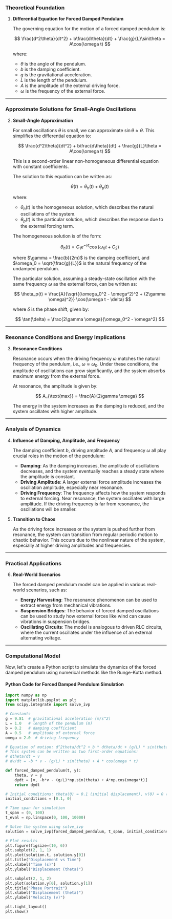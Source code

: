 ### Theoretical Foundation

1. **Differential Equation for Forced Damped Pendulum**

   The governing equation for the motion of a forced damped pendulum is:

   $$ \frac{d^2\theta}{dt^2} + b\frac{d\theta}{dt} + \frac{g}{L}\sin\theta = A\cos(\omega t) $$

   where:

   - $\theta$ is the angle of the pendulum.
   - $b$ is the damping coefficient.
   - $g$ is the gravitational acceleration.
   - $L$ is the length of the pendulum.
   - $A$ is the amplitude of the external driving force.
   - $\omega$ is the frequency of the external force.

---

### Approximate Solutions for Small-Angle Oscillations

2. **Small-Angle Approximation**

   For small oscillations $\theta$ is small, we can approximate $\sin\theta \approx \theta$. This simplifies the differential equation to:

   $$ \frac{d^2\theta}{dt^2} + b\frac{d\theta}{dt} + \frac{g}{L}\theta = A\cos(\omega t) $$

   This is a second-order linear non-homogeneous differential equation with constant coefficients.

   The solution to this equation can be written as:

   $$ \theta(t) = \theta_h(t) + \theta_p(t) $$

   where:
   - $\theta_h(t)$ is the homogeneous solution, which describes the natural oscillations of the system.
   - $\theta_p(t)$ is the particular solution, which describes the response due to the external forcing term.

   The homogeneous solution is of the form:

   $$ \theta_h(t) = C_1 e^{-\gamma t} \cos(\omega_0 t + C_2) $$

   where $\gamma = \frac{b}{2m}$ is the damping coefficient, and $\omega_0 = \sqrt{\frac{g}{L}}$ is the natural frequency of the undamped pendulum.

   The particular solution, assuming a steady-state oscillation with the same frequency $\omega$ as the external force, can be written as:

   $$ \theta_p(t) = \frac{A}{\sqrt{(\omega_0^2 - \omega^2)^2 + (2\gamma \omega)^2}} \cos(\omega t - \delta) $$

   where $\delta$ is the phase shift, given by:

   $$ \tan(\delta) = \frac{2\gamma \omega}{\omega_0^2 - \omega^2} $$

---

### Resonance Conditions and Energy Implications

3. **Resonance Conditions**

   Resonance occurs when the driving frequency $\omega$ matches the natural frequency of the pendulum, i.e., $\omega \approx \omega_0$. Under these conditions, the amplitude of oscillations can grow significantly, and the system absorbs maximum energy from the external force.

   At resonance, the amplitude is given by:

   $$ A_{\text{max}} = \frac{A}{2\gamma \omega} $$

   The energy in the system increases as the damping is reduced, and the system oscillates with higher amplitude.

---

### Analysis of Dynamics

4. **Influence of Damping, Amplitude, and Frequency**

   The damping coefficient $b$, driving amplitude $A$, and frequency $\omega$ all play crucial roles in the motion of the pendulum:

   - **Damping**: As the damping increases, the amplitude of oscillations decreases, and the system eventually reaches a steady state where the amplitude is constant.
   - **Driving Amplitude**: A larger external force amplitude increases the oscillation amplitude, especially near resonance.
   - **Driving Frequency**: The frequency affects how the system responds to external forcing. Near resonance, the system oscillates with large amplitude. If the driving frequency is far from resonance, the oscillations will be smaller.

5. **Transition to Chaos**

   As the driving force increases or the system is pushed further from resonance, the system can transition from regular periodic motion to chaotic behavior. This occurs due to the nonlinear nature of the system, especially at higher driving amplitudes and frequencies.

---

### Practical Applications

6. **Real-World Scenarios**

   The forced damped pendulum model can be applied in various real-world scenarios, such as:

   - **Energy Harvesting**: The resonance phenomenon can be used to extract energy from mechanical vibrations.
   - **Suspension Bridges**: The behavior of forced damped oscillations can be used to study how external forces like wind can cause vibrations in suspension bridges.
   - **Oscillating Circuits**: The model is analogous to driven RLC circuits, where the current oscillates under the influence of an external alternating voltage.

---

### Computational Model

Now, let's create a Python script to simulate the dynamics of the forced damped pendulum using numerical methods like the Runge-Kutta method.

#### Python Code for Forced Damped Pendulum Simulation

```python
import numpy as np
import matplotlib.pyplot as plt
from scipy.integrate import solve_ivp

# Constants
g = 9.81  # gravitational acceleration (m/s^2)
L = 1.0   # length of the pendulum (m)
b = 0.2   # damping coefficient
A = 0.5   # amplitude of external force
omega = 2.0  # driving frequency

# Equation of motion: d^2theta/dt^2 + b * dtheta/dt + (g/L) * sin(theta) = A * cos(omega * t)
# This system can be written as two first-order equations:
# dtheta/dt = v
# dv/dt = -b * v - (g/L) * sin(theta) + A * cos(omega * t)

def forced_damped_pendulum(t, y):
    theta, v = y
    dydt = [v, -b*v - (g/L)*np.sin(theta) + A*np.cos(omega*t)]
    return dydt

# Initial conditions: theta(0) = 0.1 (initial displacement), v(0) = 0 (initial velocity)
initial_conditions = [0.1, 0]

# Time span for simulation
t_span = (0, 100)
t_eval = np.linspace(0, 100, 10000)

# Solve the system using solve_ivp
solution = solve_ivp(forced_damped_pendulum, t_span, initial_conditions, t_eval=t_eval)

# Plot results
plt.figure(figsize=(10, 6))
plt.subplot(2, 1, 1)
plt.plot(solution.t, solution.y[0])
plt.title("Displacement vs Time")
plt.xlabel("Time (s)")
plt.ylabel("Displacement (theta)")

plt.subplot(2, 1, 2)
plt.plot(solution.y[0], solution.y[1])
plt.title("Phase Portrait")
plt.xlabel("Displacement (theta)")
plt.ylabel("Velocity (v)")

plt.tight_layout()
plt.show()
```